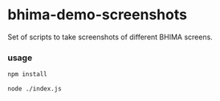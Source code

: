 # bhima-demo-screenshots
Set of scripts to take screenshots of different BHIMA screens.

### usage
```sh
npm install

node ./index.js
```

